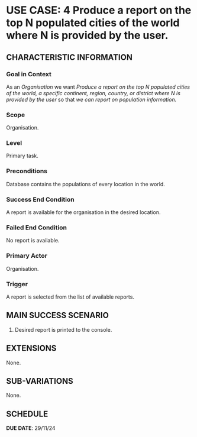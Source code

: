 # USE CASE: 4  Produce a report on the top N populated cities of the world where N is provided by the user.

## CHARACTERISTIC INFORMATION

### Goal in Context

As an *Organisation* we want *Produce a report on the top N populated cities of the world, a specific continent, region, country, or district where N is provided by the user* so that *we can report on population information.*

### Scope

Organisation.

### Level

Primary task.

### Preconditions

Database contains the populations of every location in the world.

### Success End Condition

A report is available for the organisation in the desired location.

### Failed End Condition

No report is available.

### Primary Actor

Organisation.

### Trigger

A report is selected from the list of available reports.

## MAIN SUCCESS SCENARIO

1. Desired report is printed to the console.

## EXTENSIONS

None.

## SUB-VARIATIONS

None.

## SCHEDULE

**DUE DATE**: 29/11/24